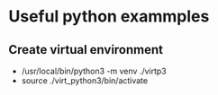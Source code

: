 # Useful python exammples

## Create virtual environment
- /usr/local/bin/python3 -m venv ./virtp3
- source ./virt_python3/bin/activate


